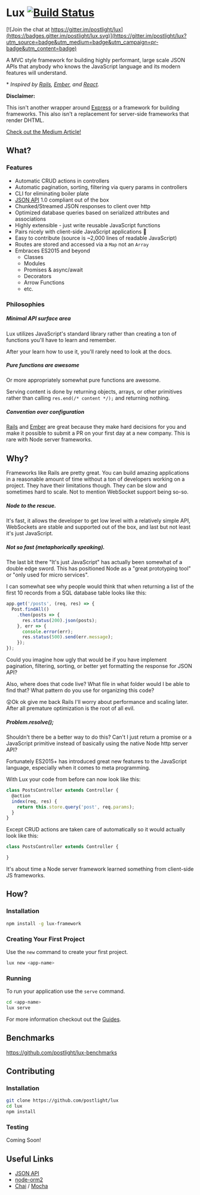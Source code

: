 # Lux [![Build Status](https://travis-ci.org/postlight/lux.svg?branch=master)](https://travis-ci.org/postlight/lux)

[![Join the chat at https://gitter.im/postlight/lux](https://badges.gitter.im/postlight/lux.svg)](https://gitter.im/postlight/lux?utm_source=badge&utm_medium=badge&utm_campaign=pr-badge&utm_content=badge)

A MVC style framework for building highly performant, large scale JSON APIs that anybody who knows the JavaScript language and its modern features will understand.

\* _Inspired by [Rails](https://github.com/rails/rails/), [Ember](http://emberjs.com/), and [React](https://facebook.github.io/react/)._

**Disclaimer:**

This isn't another wrapper around [Express](http://expressjs.com/) or a framework for building frameworks. This also isn't a replacement for server-side frameworks that render DHTML.

[Check out the Medium Article!](https://trackchanges.postlight.com/not-another-node-js-framework-33103ebeedf8)

## What?

### Features

* Automatic CRUD actions in controllers
* Automatic pagination, sorting, filtering via query params in controllers
* CLI for eliminating boiler plate
* [JSON API](http://jsonapi.org/) 1.0 compliant out of the box
* Chunked/Streamed JSON responses to client over http
* Optimized database queries based on serialized attributes and associations
* Highly extensible - just write reusable JavaScript functions
* Pairs nicely with client-side JavaScript applications 🍷
* Easy to contribute (source is ~2,000 lines of readable JavaScript)
* Routes are stored and accessed via a `Map` not an `Array`
* Embraces ES2015 and beyond
  * Classes
  * Modules
  * Promises & async/await
  * Decorators
  * Arrow Functions
  * etc.


### Philosophies

##### Minimal API surface area

Lux utilizes JavaScript's standard library rather than creating a ton of functions you'll have to learn and remember.

After your learn how to use it, you'll rarely need to look at the docs.

##### Pure functions are awesome

Or more appropriately somewhat pure functions are awesome.

Serving content is done by returning objects, arrays, or other primitives rather than calling `res.end(/* content */);` and returning nothing.

##### Convention over configuration

[Rails](http://rubyonrails.org/) and [Ember](http://emberjs.com/) are great because they make hard decisions for you and make it possible to submit a PR on your first day at a new company. This is rare with Node server frameworks.


## Why?

Frameworks like Rails are pretty great. You can build amazing applications in a reasonable amount of time without a ton of developers working on a project. They have their limitations though. They can be slow and sometimes hard to scale. Not to mention WebSocket support being so-so.

##### Node to the rescue.

It's fast, it allows the developer to get low level with a relatively simple API, WebSockets are stable and supported out of the box, and last but not least it's just JavaScript.

##### Not so fast (metaphorically speaking).

The last bit there "It's just JavaScript" has actually been somewhat of a double edge sword. This has positioned Node as a "great prototyping tool" or "only used for micro services".

I can somewhat see why people would think that when returning a list of the first 10 records from a SQL database table looks like this:

```javascript
app.get('/posts', (req, res) => {
  Post.findAll()
    .then(posts => {
      res.status(200).json(posts);
    }, err => {
      console.error(err);
      res.status(500).send(err.message);
    });
});
```

Could you imagine how ugly that would be if you have implement pagination, filtering, sorting, or better yet formatting the response for JSON API?

Also, where does that code live? What file in what folder would I be able to find that? What pattern do you use for organizing this code?

😲Ok ok give me back Rails I'll worry about performance and scaling later. After all premature optimization is the root of all evil.

##### Problem.resolve();

Shouldn't there be a better way to do this? Can't I just return a promise or a JavaScript primitive instead of basically using the native Node http server API?

Fortunately ES2015+ has introduced great new features to the JavaScript language, especially when it comes to meta programming.

With Lux your code from before can now look like this:

```javascript
class PostsController extends Controller {
  @action
  index(req, res) {
    return this.store.query('post', req.params);
  }
}
```

Except CRUD actions are taken care of automatically so it would actually look like this:

```javascript
class PostsController extends Controller {

}
```

It's about time a Node server framework learned something from client-side JS frameworks.


## How?

### Installation

```bash
npm install -g lux-framework
```

### Creating Your First Project

Use the `new` command to create your first project.

```bash
lux new <app-name>
```

### Running

To run your application use the `serve` command.

```bash
cd <app-name>
lux serve
```

For more information checkout out the [Guides](https://github.com/postlight/node-framework/wiki).


## Benchmarks

https://github.com/postlight/lux-benchmarks


## Contributing

### Installation

```bash
git clone https://github.com/postlight/lux
cd lux
npm install
```

### Testing

Coming Soon!


## Useful Links

* [JSON API](http://jsonapi.org/)
* [node-orm2](http://dresende.github.io/node-orm2/)
* [Chai](http://chaijs.com/) / [Mocha](http://mochajs.org/)
